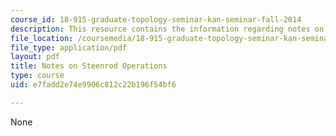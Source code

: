 ```yaml
---
course_id: 18-915-graduate-topology-seminar-kan-seminar-fall-2014
description: This resource contains the information regarding notes on steenrod operations.
file_location: /coursemedia/18-915-graduate-topology-seminar-kan-seminar-fall-2014/e7fadd2e74e9906c812c22b196f54bf6_MIT18_915F14_Steenrod.pdf
file_type: application/pdf
layout: pdf
title: Notes on Steenrod Operations
type: course
uid: e7fadd2e74e9906c812c22b196f54bf6

---
```

None